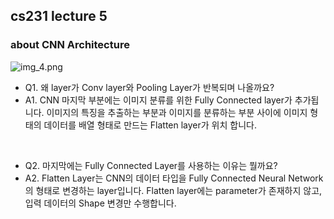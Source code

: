 ## cs231 lecture 5
### about CNN Architecture

![img_4.png](img_4.png)

- Q1. 왜 layer가 Conv layer와 Pooling Layer가 반복되며 나올까요?
- A1. CNN 마지막 부분에는 이미지 분류를 위한 Fully Connected layer가 추가됩니다. 이미지의 특징을 추출하는 부분과 이미지를 분류하는 부분 사이에 이미지 형태의 데이터를 배열 형태로 만드는 Flatten layer가 위치 합니다.

<br/>

- Q2. 마지막에는 Fully Connected Layer를 사용하는 이유는 뭘까요?
- A2. Flatten Layer는 CNN의 데이터 타입을 Fully Connected Neural Network의 형태로 변경하는 layer입니다. Flatten layer에는 parameter가 존재하지 않고, 입력 데이터의 Shape 변경만 수행합니다.